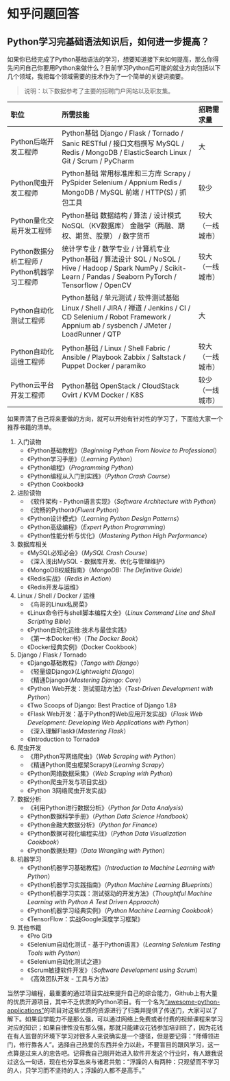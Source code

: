 # 知乎问题回答

## Python学习完基础语法知识后，如何进一步提高？

如果你已经完成了Python基础语法的学习，想要知道接下来如何提高，那么你得先问问自己你要用Python来做什么？目前学习Python后可能的就业方向包括以下几个领域，我把每个领域需要的技术作为了一个简单的关键词摘要。

> 说明：以下数据参考了主要的招聘门户网站以及职友集。

| 职位 | 所需技能 | 招聘需求量 |
| :--- | :--- | :--- |
| Python后端开发工程师 | Python基础 Django / Flask / Tornado / Sanic RESTful / 接口文档撰写 MySQL / Redis / MongoDB / ElasticSearch Linux / Git / Scrum / PyCharm | 大 |
| Python爬虫开发工程师 | Python基础 常用标准库和三方库 Scrapy / PySpider Selenium / Appnium Redis / MongoDB / MySQL 前端 / HTTP\(S\) / 抓包工具 | 较少 |
| Python量化交易开发工程师 | Python基础 数据结构 / 算法 / 设计模式 NoSQL（KV数据库） 金融学（两融、期权、期货、股票） / 数字货币 | 较大（一线城市） |
| Python数据分析工程师 / Python机器学习工程师 | 统计学专业 / 数学专业 / 计算机专业 Python基础 / 算法设计 SQL / NoSQL / Hive / Hadoop / Spark NumPy / Scikit-Learn / Pandas / Seaborn PyTorch / Tensorflow / OpenCV | 较大（一线城市） |
| Python自动化测试工程师 | Python基础 / 单元测试 / 软件测试基础 Linux / Shell / JIRA / 禅道 / Jenkins / CI / CD Selenium / Robot Framework / Appnium ab / sysbench / JMeter / LoadRunner / QTP | 大 |
| Python自动化运维工程师 | Python基础 / Linux / Shell  Fabric / Ansible / Playbook Zabbix / Saltstack / Puppet Docker / paramiko | 较大（一线城市） |
| Python云平台开发工程师 | Python基础 OpenStack / CloudStack Ovirt / KVM Docker / K8S | 较少（一线城市） |

如果弄清了自己将来要做的方向，就可以开始有针对性的学习了，下面给大家一个推荐书籍的清单。

1. 入门读物
   * 《Python基础教程》（_Beginning Python From Novice to Professional_）
   * 《Python学习手册》（_Learning Python_）
   * 《Python编程》（_Programming Python_）
   * 《Python编程从入门到实践》（_Python Crash Course_）
   * 《Python Cookbook》
2. 进阶读物
   * 《软件架构 - Python语言实现》（_Software Architecture with Python_）
   * 《流畅的Python》（_Fluent Python_）
   * 《Python设计模式》（_Learning Python Design Patterns_）
   * 《Python高级编程》（_Expert Python Programming_）
   * 《Python性能分析与优化》（_Mastering Python High Performance_）
3. 数据库相关
   * 《MySQL必知必会》（_MySQL Crash Course_）
   * 《深入浅出MySQL - 数据库开发、优化与管理维护》
   * 《MongoDB权威指南》（_MongoDB: The Definitive Guide_）
   * 《Redis实战》（_Redis in Action_）
   * 《Redis开发与运维》
4. Linux / Shell / Docker / 运维
   * 《鸟哥的Linux私房菜》
   * 《Linux命令行与shell脚本编程大全》（_Linux Command Line and Shell Scripting Bible_）
   * 《Python自动化运维:技术与最佳实践》
   * 《第一本Docker书》（_The Docker Book_）
   * 《Docker经典实例》（Docker Cookbook）
5. Django / Flask / Tornado
   * 《Django基础教程》（_Tango with Django_）
   * 《轻量级Django》（_Lightweight Django_）
   * 《精通Django》（_Mastering Django: Core_）
   * 《Python Web开发：测试驱动方法》（_Test-Driven Development with Python_）
   * 《Two Scoops of Django: Best Practice of Django 1.8》
   * 《Flask Web开发：基于Python的Web应用开发实战》（_Flask Web Development: Developing Web Applications with Python_）
   * 《深入理解Flask》（_Mastering Flask_）
   * 《Introduction to Tornado》
6. 爬虫开发
   * 《用Python写网络爬虫》（_Web Scraping with Python_）
   * 《精通Python爬虫框架Scrapy》（_Learning Scrapy_）
   * 《Python网络数据采集》（_Web Scraping with Python_）
   * 《Python爬虫开发与项目实战》
   * 《Python 3网络爬虫开发实战》
7. 数据分析
   * 《利用Python进行数据分析》（_Python for Data Analysis_）
   * 《Python数据科学手册》（_Python Data Science Handbook_）
   * 《Python金融大数据分析》（_Python for Finance_）
   * 《Python数据可视化编程实战》（_Python Data Visualization Cookbook_）
   * 《Python数据处理》（_Data Wrangling with Python_）
8. 机器学习
   * 《Python机器学习基础教程》（_Introduction to Machine Learning with Python_）
   * 《Python机器学习实践指南》（_Python Machine Learning Blueprints_）
   * 《Python机器学习实践：测试驱动的开发方法》（_Thoughtful Machine Learning with Python A Test Driven Approach_）
   * 《Python机器学习经典实例》（_Python Machine Learning Cookbook_）
   * 《TensorFlow：实战Google深度学习框架》
9. 其他书籍
   * 《Pro Git》
   * 《Selenium自动化测试 - 基于Python语言》（_Learning Selenium Testing Tools with Python_）
   * 《Selenium自动化测试之道》
   * 《Scrum敏捷软件开发》（_Software Development using Scrum_）
   * 《高效团队开发 - 工具与方法》

当然学习编程，最重要的通过项目实战来提升自己的综合能力，Github上有大量的优质开源项目，其中不乏优质的Python项目。有一个名为[“awesome-python-applications”](https://github.com/mahmoud/awesome-python-applications)的项目对这些优质的资源进行了归类并提供了传送门，大家可以了解下。如果自学能力不是那么强，可以通过网络上免费或者付费的视频课程来学习对应的知识；如果自律性没有那么强，那就只能建议花钱参加培训班了，因为花钱在有人监督的环境下学习对很多人来说确实是一个捷径，但是要记得：“师傅领进门，修行靠各人”。选择自己热爱的东西并全力以赴，不要盲目的跟风学习，这一点算是过来人的忠告吧。记得我自己刚开始进入软件开发这个行业时，有人跟我说过这么一句话，现在也分享出来与诸君共勉：“浮躁的人有两种：只观望而不学习的人，只学习而不坚持的人；浮躁的人都不是高手。”

